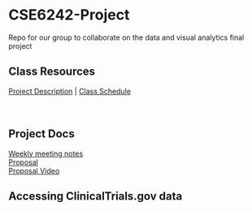 # CSE6242-Project
Repo for our group to collaborate on the data and visual analytics final project

## Class Resources
<a href="https://docs.google.com/document/d/e/2PACX-1vTL8p8euifAho6K6PSE_b63A1HTucl3GCyLJSvjGq7ySnncqTnFa8azPNoMpzG9Wx38p4jPzxaC3OZg/pub#h.z11rqsgxo2dh">Project Description</a> | <a href="https://poloclub.github.io/cse6242-2022fall-online/#schedule">Class Schedule</a>
<br>
<br>
<br>
## Project Docs
<a href="https://docs.google.com/document/d/1cjafBw1G33_HrOdqok-yhhjDRHoqFBKQ-x5F46Z5O3g/edit#">Weekly meeting notes</a>
<br>
<a href="https://docs.google.com/document/d/1ylCzLcUSYozW6nE28hbM9lZRbheKAYOK9GdyJh8Iz5A/edit?usp=sharing">Proposal</a>
<br>
<a href="https://www.youtube.com/watch?v=Q5EUbc9XGeM">Proposal Video</a>
## Accessing ClinicalTrials.gov data
